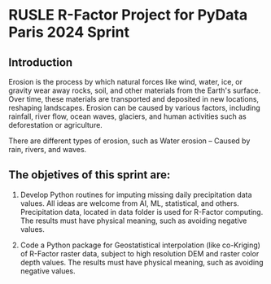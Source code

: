# RUSLE R-Factor Project for PyData Paris 2024 Sprint

## Introduction

Erosion is the process by which natural forces like wind, water, ice, or gravity wear away rocks, soil, and other materials from the Earth's surface. Over time, these materials are transported and deposited in new locations, reshaping landscapes. Erosion can be caused by various factors, including rainfall, river flow, ocean waves, glaciers, and human activities such as deforestation or agriculture.

There are different types of erosion, such as Water erosion – Caused by rain, rivers, and waves.

## The objetives of this sprint are:

1. Develop Python routines for imputing missing daily precipitation data values. All ideas are welcome from AI, ML, statistical, and others. Precipitation data, located in data folder is used for R-Factor computing. The results must have physical meaning, such as avoiding negative values. 

2. Code a Python package for Geostatistical interpolation (like co-Kriging) of R-Factor raster data, subject to high resolution DEM and raster color depth values. The results must have physical meaning, such as avoiding negative values. 
